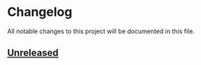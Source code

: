 # Changelog

All notable changes to this project will be documented in this file.

## [Unreleased](https://github.com/figuren-theater/ft-routes/compare/1.0.8...HEAD)



